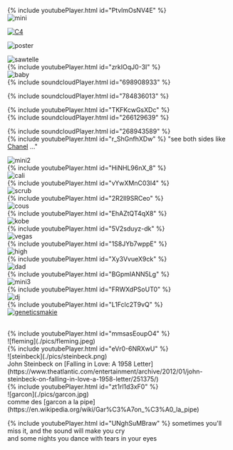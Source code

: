 {% include youtubePlayer.html id="PtvlmOsNV4E" %}
<br>
![mini](./pics/mini.jpeg)

[![C4](./pics/C4-abstract.png)](https://github.com/gandallab/C4A-network)

![poster](./pics/C4-poster.jpg)

![sawtelle](./pics/sawtelle.jpeg)
<br>
{% include youtubePlayer.html id="zrkIOqJ0-3I" %}
<br>
![baby](./pics/baby.jpeg)
<br>
{% include soundcloudPlayer.html id="698908933" %}

{% include soundcloudPlayer.html id="784836013" %}

{% include youtubePlayer.html id="TKFKcwGsXDc" %}
<br>
{% include soundcloudPlayer.html id="266129639" %}

{% include soundcloudPlayer.html id="268943589" %}
<br>
{% include youtubePlayer.html id="r_ShGnfhXDw" %}
"see both sides like [Chanel](https://community.v.daum.net/v/j6axHCIozq) ..."

![mini2](./pics/mini2.jpeg)
<br>
{% include youtubePlayer.html id="HiNHL96nX_8" %}
<br>
![cali](./pics/cali.jpeg)
<br>
{% include youtubePlayer.html id="vYwXMnC03I4" %}
<br>
![scrub](./pics/scrub.jpeg)
<br>
{% include youtubePlayer.html id="2R2ll9SRCeo" %}
<br>
![cous](./pics/cous.jpeg)
<br>
{% include youtubePlayer.html id="EhAZtQT4qX8" %}
<br>
![kobe](./pics/kobe.jpeg)
<br>
{% include youtubePlayer.html id="5V2sduyz-dk" %}
<br>
![vegas](./pics/vegas.jpeg)
<br>
{% include youtubePlayer.html id="1S8JYb7wppE" %}
<br>
![high](./pics/high.jpeg)
<br>
{% include youtubePlayer.html id="Xy3VvueX9ck" %}
<br>
![dad](./pics/dad.jpeg)
<br>
{% include youtubePlayer.html id="BGpmIANN5Lg" %}
<br>
![mini3](./pics/mini3.jpeg)
<br>
{% include youtubePlayer.html id="FRWXdPSoUT0" %}
<br>
![dj](./pics/dj.jpeg)
<br>
{% include youtubePlayer.html id="L1Fclc2T9vQ" %}
<br>
[![geneticsmakie](./pics/logo2.svg)](https://github.com/mmkim1210/GeneticsMakie.jl)
<!---
![bp](./pics/bp.jpg)
![BP](./pics/BP-TWAS.jpeg)
{% include youtubePlayer.html id="nkAcGnkIwPE" %}
-->
<br>
{% include youtubePlayer.html id="mmsasEoupO4" %}
<br>
![fleming](./pics/fleming.jpeg)
<br>
{% include youtubePlayer.html id="eVr0-6NRXwU" %}
<br>
![steinbeck](./pics/steinbeck.png)<br>
John Steinbeck on [Falling in Love: A 1958 Letter](https://www.theatlantic.com/entertainment/archive/2012/01/john-steinbeck-on-falling-in-love-a-1958-letter/251375/)
<br>
{% include youtubePlayer.html id="zt1rl1d3xF0" %}
<br>
![garcon](./pics/garcon.jpg)<br>
comme des [garcon a la pipe](https://en.wikipedia.org/wiki/Gar%C3%A7on_%C3%A0_la_pipe)

{% include youtubePlayer.html id="UNghSuMBraw" %}
sometimes you'll miss it, and the sound will make you cry  
and some nights you dance with tears in your eyes
